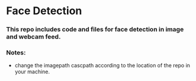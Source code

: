 # Face Detection
### This repo includes code and files for  face detection in image and webcam feed.

### Notes:
-  change the imagepath cascpath according to the location of  the repo in your machine.
